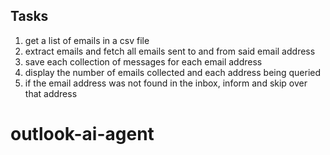## Tasks

1. get a list of emails in a csv file
2. extract emails and fetch all emails sent to and from said email address
3. save each collection of messages for each email address
4. display the number of emails collected and each address being queried
5. if the email address was not found in the inbox, inform and skip over that address
# outlook-ai-agent

